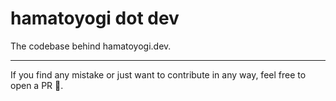 # hamatoyogi dot dev

The codebase behind hamatoyogi.dev.

---

If you find any mistake or just want to contribute in any way, feel free to open a PR 🙂.
